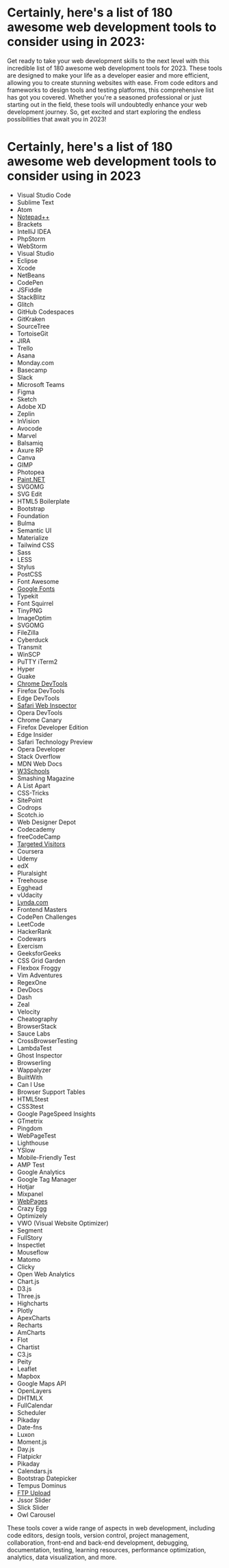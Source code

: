# Certainly, here's a list of 180 awesome web development tools to consider using in 2023:
Get ready to take your web development skills to the next level with this incredible list of 180 awesome web development tools for 2023. These tools are designed to make your life as a developer easier and more efficient, allowing you to create stunning websites with ease. From code editors and frameworks to design tools and testing platforms, this comprehensive list has got you covered. Whether you're a seasoned professional or just starting out in the field, these tools will undoubtedly enhance your web development journey. So, get excited and start exploring the endless possibilities that await you in 2023!

# Certainly, here's a list of 180 awesome web development tools to consider using in 2023
* Visual Studio Code
* Sublime Text
* Atom
* [Notepad++](https://notepad-plus-plus.org/)
* Brackets
* IntelliJ IDEA
* PhpStorm
* WebStorm
* Visual Studio
* Eclipse
* Xcode
* NetBeans
* CodePen
* JSFiddle
* StackBlitz
* Glitch
* GitHub Codespaces
* GitKraken
* SourceTree
* TortoiseGit
* JIRA
* Trello
* Asana
* Monday.com
* Basecamp
* Slack
* Microsoft Teams
* Figma
* Sketch
* Adobe XD
* Zeplin
 * InVision
 * Avocode
 * Marvel
  * Balsamiq
  * Axure RP
 * Canva
  * GIMP
 * Photopea
  *  [Paint.NET](https://paint.net/)
 * SVGOMG
 * SVG Edit
 *  HTML5 Boilerplate
  *  Bootstrap
  * Foundation
  * Bulma
  * Semantic UI
  * Materialize
  * Tailwind CSS
  * Sass
  * LESS
  * Stylus
  * PostCSS
 * Font Awesome
 * [Google Fonts](https://fonts.google.com/)
  * Typekit
  * Font Squirrel
 * TinyPNG
  * ImageOptim
  * SVGOMG
  * FileZilla
 *  Cyberduck
  * Transmit
 * WinSCP
 * PuTTY
    iTerm2
 * Hyper
  * Guake
  * [Chrome DevTools](https://developer.chrome.com/docs/devtools/)
 * Firefox DevTools
  * Edge DevTools
 * [Safari Web Inspector](https://developer.apple.com/library/archive/documentation/NetworkingInternetWeb/Conceptual/Web_Inspector_Tutorial/EnableWebInspector/EnableWebInspector.html)
* Opera DevTools
* Chrome Canary
* Firefox Developer Edition
* Edge Insider
 * Safari Technology Preview
* Opera Developer
 * Stack Overflow
* MDN Web Docs
* [W3Schools](https://pretty-thrills-rapid.w3spaces.com/Website-Traffic-Sources-will-Drive-Organ.html)
 * Smashing Magazine
 *  A List Apart
 * CSS-Tricks
 * SitePoint
 * Codrops
*  Scotch.io
  *  Web Designer Depot
  * Codecademy
  * freeCodeCamp
  * [Targeted Visitors](https://targeted-visitors.com)
  * Coursera
 * Udemy
  * edX
 * Pluralsight
  * Treehouse
  * Egghead
  * vUdacity
 * [Lynda.com](Lynda.com)
  * Frontend Masters
  * CodePen Challenges
 * LeetCode
  * HackerRank
 * Codewars
  * Exercism
 * GeeksforGeeks
 * CSS Grid Garden
  * Flexbox Froggy
  * Vim Adventures
  * RegexOne
  * DevDocs
  * Dash
 * Zeal
  * Velocity
  * Cheatography
  * BrowserStack
  * Sauce Labs
  * CrossBrowserTesting
  * LambdaTest
 * Ghost Inspector
  * Browserling
  * Wappalyzer
 * BuiltWith
 * Can I Use
 * Browser Support Tables
 * HTML5test
 * CSS3test
 * Google PageSpeed Insights
  * GTmetrix
 * Pingdom
  * WebPageTest
   * Lighthouse
 * YSlow
 * Mobile-Friendly Test
* AMP Test
 * Google Analytics
  * Google Tag Manager
  * Hotjar
   * Mixpanel
  * [WebPages](https://targeted-visitors.com)
  * Crazy Egg
  * Optimizely
  * VWO (Visual Website Optimizer)
  * Segment
  * FullStory
  * Inspectlet
  * Mouseflow
  * Matomo
  * Clicky
  * Open Web Analytics
  * Chart.js
  * D3.js
  * Three.js
  * Highcharts
  * Plotly
   * ApexCharts
  * Recharts
* AmCharts
 * Flot
 * Chartist
* C3.js
* Peity
* Leaflet
* Mapbox
* Google Maps API
* OpenLayers
* DHTMLX
* FullCalendar
* Scheduler
* Pikaday
* Date-fns
* Luxon
* Moment.js
* Day.js
* Flatpickr
* Pikaday
* Calendars.js
* Bootstrap Datepicker
* Tempus Dominus
* [FTP Upload](https://v2o.297.myftpupload.com/)
* Jssor Slider
* Slick Slider
 * Owl Carousel

These tools cover a wide range of aspects in web development, including code editors, design tools, version control, project management, collaboration, front-end and back-end development, debugging, documentation, testing, learning resources, performance optimization, analytics, data visualization, and more.
